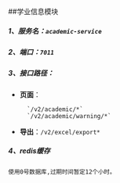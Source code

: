 ##学业信息模块

##### 1、服务名：`academic-service`

##### 2、端口：`7011`

##### 3、接口路径：
-    **页面**：

           `/v2/academic/*`
           `/v2/academic/warning/*`
           
           
-    **导出**：`/v2/excel/export*`

##### 4、redis缓存
    使用0号数据库,过期时间暂定12个小时。